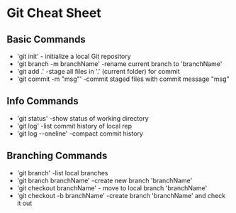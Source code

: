 # Git Cheat Sheet

## Basic Commands

* 'git init' - initialize a local Git repository
* 'git branch -m branchName' -rename current branch to 'branchName' 
* 'git add .' -stage all files in '.' (current folder) for commit
* 'git commit -m "msg"' -commit staged files with commit message "msg"

## Info Commands
* 'git status' -show status of working directory
* 'git log' -list commit history of local rep
* 'git log --oneline' -compact commit history

## Branching Commands
* 'git branch' -list local branches
* 'git branch branchName' -create new branch 'branchName'
* 'git checkout branchName' - move to local branch 'branchName'
* 'git checkout -b branchName' -create branch 'branchName' and check it out

